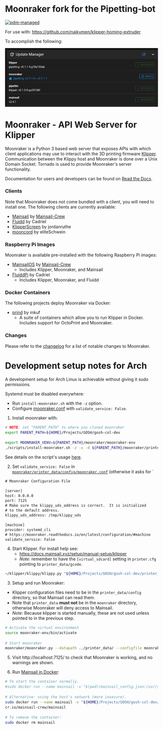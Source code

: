 # Moonraker fork for the Pipetting-bot
[![pdm-managed](https://img.shields.io/badge/pdm-managed-blueviolet)](https://pdm.fming.dev)

For use with: https://github.com/naikymen/klipper-homing-extruder

To accomplish the following:

![Screenshot_20230222_203926.png](./docs/imgs/Screenshot_20230222_203926.png)

#  Moonraker - API Web Server for Klipper

Moonraker is a Python 3 based web server that exposes APIs with which
client applications may use to interact with the 3D printing firmware
[Klipper](https://github.com/KevinOConnor/klipper). Communication between
the Klippy host and Moonraker is done over a Unix Domain Socket.  Tornado
is used to provide Moonraker's server functionality.

Documentation for users and developers can be found on
[Read the Docs](https://moonraker.readthedocs.io/en/latest/).

### Clients

Note that Moonraker does not come bundled with a client, you will need to
install one.  The following clients are currently available:

- [Mainsail](https://github.com/mainsail-crew/mainsail) by [Mainsail-Crew](https://github.com/mainsail-crew)
- [Fluidd](https://github.com/fluidd-core/fluidd) by Cadriel
- [KlipperScreen](https://github.com/jordanruthe/KlipperScreen) by jordanruthe
- [mooncord](https://github.com/eliteSchwein/mooncord) by eliteSchwein

### Raspberry Pi Images

Moonraker is available pre-installed with the following Raspberry Pi images:

- [MainsailOS](https://github.com/mainsail-crew/MainsailOS) by [Mainsail-Crew](https://github.com/mainsail-crew)
  - Includes Klipper, Moonraker, and Mainsail
- [FluiddPi](https://github.com/fluidd-core/FluiddPi) by Cadriel
  - Includes Klipper, Moonraker, and Fluidd

### Docker Containers

The following projects deploy Moonraker via Docker:

- [prind](https://github.com/mkuf/prind) by mkuf
  - A suite of containers which allow you to run Klipper in
    Docker.  Includes support for OctoPrint and Moonraker.

### Changes

Please refer to the [changelog](https://moonraker.readthedocs.io/en/latest/changelog)
for a list of notable changes to Moonraker.

# Development setup notes for Arch

A development setup for Arch Linux is achievable without giving it sudo permissions.

Systemd must be disabled everywhere:

- Run `install-moonraker.sh` with the `-z` option.
- Configure [moonraker.conf](./printer_data/config/moonraker.conf) with `validate_service: False`.

1. Install moonraker with:

```bash
# NOTE: set "PARENT_PATH" to where you cloned moonraker
export PARENT_PATH=${HOME}/Projects/GOSH/gosh-col-dev

export MOONRAKER_VENV=${PARENT_PATH}/moonraker/moonraker-env
./scripts/install-moonraker.sh -z -x -d ${PARENT_PATH}/moonraker/printer_data
```

See details on the script's usage [here](https://moonraker.readthedocs.io/en/latest/installation/).

2. Set `validate_service: False` in [`moonraker/printer_data/config/moonraker.conf`](./printer_data/config/moonraker.conf) (otherwise it asks for `

```
# Moonraker Configuration File

[server]
host: 0.0.0.0
port: 7125
# Make sure the klippy_uds_address is correct.  It is initialized
# to the default address.
klippy_uds_address: /tmp/klippy_uds

[machine]
provider: systemd_cli
# https://moonraker.readthedocs.io/en/latest/configuration/#machine
validate_service: False

```

4. Start Klipper. For install help see:
    - https://docs.mainsail.xyz/setup/manual-setup/klipper
    - _Note_: remember to have the `[virtual_sdcard]` setting in `printer.cfg` pointing to `printer_data/gcode`.

```bash
~/klipper/klippy/klippy.py "${HOME}/Projects/GOSH/gosh-col-dev/printer_data/config/printer.cfg" -l /tmp/klippy.log -a /tmp/klippy_uds
```

3. Setup and run Moonraker:
  - Klipper configuration files need to be in the `printer_data/config` directory, so that Mainsail can read them.
  - Note that `printer_data` **must not** be in the `moonraker` directory, otherwise Moonraker will deny access to Mainsail.
  - _Note_: Because klipper is started manually, these are not used unless pointed to in the previous step.

```bash
# Activate the virtual environment
source moonraker-env/bin/activate

# Start moonraker
moonraker/moonraker.py --datapath ../printer_data/ --configfile moonraker.conf -n
```

5. Visit http://localhost:7125/ to check that Moonraker is working, and no warnings are shown.

6. Run [Mainsail in Docker](https://docs.mainsail.xyz/setup/docker):

```bash
# To start the container normally.
#sudo docker run --name mainsail -v "$(pwd)/mainsail_config.json:/usr/share/nginx/html/config.json" -p "8080:80" ghcr.io/mainsail-crew/mainsail 

# Alternative: using the host's network (more insecure).
sudo docker run --name mainsail -v "${HOME}/Projects/GOSH/gosh-col-dev/moonraker/mainsail_config.json:/usr/share/nginx/html/config.json" --net="host" gh  
cr.io/mainsail-crew/mainsail

# To remove the container:
sudo docker rm mainsail
```
